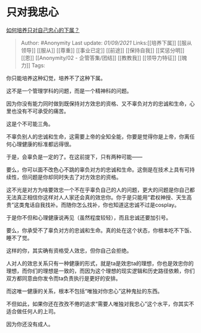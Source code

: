 # 只对我忠心
[如何培养只对自己忠心的下属？](https://www.zhihu.com/question/26195722/answer/2090127052)

> Author: #Anonymity 
> Last update: *01/09/2021* 
> Links:[[培养下属]] [[服从领导]] [[服从]] [[尊重]]  [[事业已定]] [[前途]] [[保持自我]] [[奖惩分明]] [[恩]] [[Anonymity/02 - 企管答集/团结]]  [[教教我]] [[领导力特征]] [[魄力]]
> Tags: 
  
你只能培养这种幻觉，培养不了这种下属。

这不是一个管理学科的问题，而是一个精神科的问题。

因为你没有能力同时做到既保持对方效忠的资格、又不辜负对方的忠诚和生命，心里也没有不可承受的痛苦。

这是个不可能三角。

不辜负别人的忠诚和生命，这需要上帝的全知全能，你要是觉得你是上帝，你离任何心理健康的标准都远得很。

于是，会辜负是一定的了。在这前提下，只有两种可能——

要么，你可以面不改色心不跳的辜负对方的忠诚和生命。这倒是在技术上具有可持续性，但问题是你却同时失去了对方效忠的资格。

这不光是对方为啥要效忠一个不在乎辜负自己的人的问题，更大的问题是你自己都无法真正相信你这样对人人家还会真的效忠你。你于是只能用“君权神授、天生高贵”这类鬼话自我找补。而随你怎么找补，你也知道这忠诚不过是cosplay。

于是你不但和心理健康说再见（虽然程度较轻），而且忠诚还要加引号。

要么，你承受不了辜负对方的忠诚和生命。真的处在这个状态，你根本吃不下饭、睡不了觉。

这样的你，其实确有资格受人效忠，但你自己会拒绝。

  

人对人的效忠关系只有一种健康的形式，就是ta是效忠ta的理想，你也是效忠你的理想，而你们的理想是一致的，而因为这个理想的现实逻辑和历史路径依赖，你们双方都同意由你发令而ta负责执行是更好的安排。

而这唯一健康的关系，根本不包括“唯独对你忠心”这种鬼扯的东西。

不但如此，如果你还在孜孜不倦的追求“需要人唯独对我忠心”这个水平，你其实不适合做任何人的上司。

因为你还没有成人。